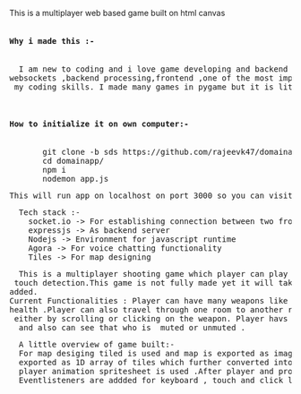 This is a multiplayer web based game built on html canvas
<pre><h4>Why i made this :-</h4>
  I am new to coding and i love game developing and backend related projects .In this projects i learned a lot of things like <br>websockets ,backend processing,frontend ,one of the most important how to code efficiently. I guess this will be a great start for<br> my coding skills. I made many games in pygame but it is little different .
</pre>
<pre>
  <h4>How to initialize it on own computer:-</h4>
       git clone -b sds https://github.com/rajeevk47/domainapp.git
       cd domainapp/
       npm i 
       nodemon app.js
</pre>
<pre>This will run app on localhost on port 3000 so you can visit it on http://localhost:3000/</pre>
<pre>
  Tech stack :-
    socket.io -> For establishing connection between two frontend 
    expressjs -> As backend server
    Nodejs -> Environment for javascript runtime
    Agora -> For voice chatting functionality
    Tiles -> For map designing
</pre>
<pre>
  This is a multiplayer shooting game which player can play on both mobile and pc as it runs on web and it involves<br> touch detection.This game is not fully made yet it will take some more time but currently basic functionality has been <br>added.<br>Current Functionalities : Player can have many weapons like guns and fireballs for shooting and a healthbar for showing player's <br>health .Player can also travel through one room to another room through door .Player can change their weapon from hotbar<br> either by scrolling or clicking on the weapon. Player havs its username which is asked when game starts.Player can mute or unmute 
  and also can see that who is  muted or unmuted .
</pre>
<pre>
  A little overview of game built:-
  For map desiging tiled is used and map is exported as image format. For collision detection we can't use image so from tiled it is
  exported as 1D array of tiles which further converted into 2d array and made tiles from it and used for collision detection . For 
  player animation spritesheet is used .After player and projectiles were created and their properties are syncned with backend.
  Eventlisteners are addded for keyboard , touch and click like events . In future many weopens and functionalities will be added
</pre>
